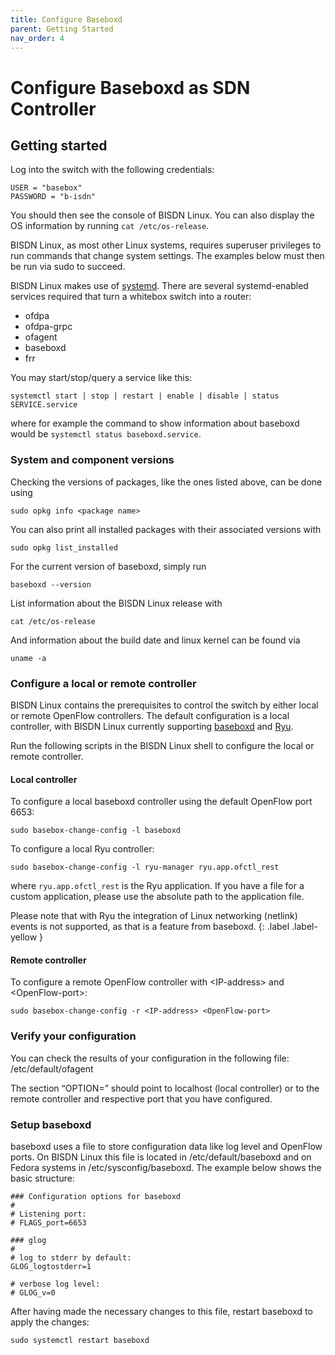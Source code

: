 ```yaml
---
title: Configure Baseboxd
parent: Getting Started
nav_order: 4
---
```


# Configure Baseboxd as SDN Controller

## Getting started

Log into the switch with the following credentials:

```
USER = "basebox"
PASSWORD = "b-isdn"
```

You should then see the console of BISDN Linux. You can also display the OS information by running `cat /etc/os-release`.

BISDN Linux, as most other Linux systems, requires superuser privileges to run commands that change system settings. The examples below must then be run via sudo to succeed.

BISDN Linux makes use of [systemd](https://github.com/systemd/systemd). There are several systemd-enabled services required that turn a whitebox switch into a router:

* ofdpa
* ofdpa-grpc
* ofagent
* baseboxd
* frr

You may start/stop/query a service like this:

```
systemctl start | stop | restart | enable | disable | status SERVICE.service
```

where for example the command to show information about baseboxd would be `systemctl status baseboxd.service`.

### System and component versions

Checking the versions of packages, like the ones listed above, can be done using

```
sudo opkg info <package name>
```

You can also print all installed packages with their associated versions with
```
sudo opkg list_installed
```

For the current version of baseboxd, simply run
```
baseboxd --version
```

List information about the BISDN Linux release with
```
cat /etc/os-release
```

And information about the build date and linux kernel can be found via
```
uname -a
```

### Configure a local or remote controller

BISDN Linux contains the prerequisites to control the switch by either local or remote OpenFlow controllers. The default configuration is a local controller, with BISDN Linux currently supporting [baseboxd](https://github.com/bisdn/basebox) and [Ryu](https://osrg.github.io/ryu-book/en/html/index.html).

Run the following scripts in the BISDN Linux shell to configure the local or remote controller.

#### Local controller

To configure a local baseboxd controller using the default OpenFlow port 6653:

```
sudo basebox-change-config -l baseboxd
```

To configure a local Ryu controller:

```
sudo basebox-change-config -l ryu-manager ryu.app.ofctl_rest
```
where `ryu.app.ofctl_rest` is the Ryu application. If you have a file for a custom application, please use the absolute path to the application file.

Please note that with Ryu the integration of Linux networking (netlink) events is not supported, as that is a feature from baseboxd.
{: .label .label-yellow }

#### Remote controller

To configure a remote OpenFlow controller with \<IP-address\> and \<OpenFlow-port\>:

```
sudo basebox-change-config -r <IP-address> <OpenFlow-port>
```

### Verify your configuration

You can check the results of your configuration in the following file: /etc/default/ofagent

The section “OPTION=” should point to localhost (local controller) or to the remote controller and respective port that you have configured.

### Setup baseboxd

baseboxd uses a file to store configuration data like log level and OpenFlow ports. On BISDN Linux this file is located in /etc/default/baseboxd and on Fedora systems in /etc/sysconfig/baseboxd. The example below shows the basic structure:

```
### Configuration options for baseboxd
#
# Listening port:
# FLAGS_port=6653

### glog
#
# log to stderr by default:
GLOG_logtostderr=1

# verbose log level:
# GLOG_v=0
```

After having made the necessary changes to this file, restart baseboxd to apply the changes:

```
sudo systemctl restart baseboxd
```
